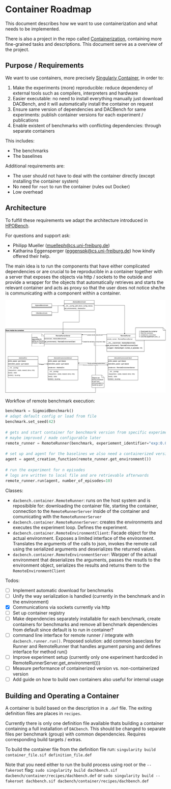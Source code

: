 # Container Roadmap

This document describes how we want to use containerization and what needs to be implemented.

There is also a project in the repo called [Containerization](https://github.com/automl/DACBench/projects/2), 
containing more fine-grained tasks and descriptions. This document serve as a overview of the project. 

## Purpose / Requirements
We want to use containers, more precisely [Singulariy Container](https://singularity.hpcng.org/), in order to:

1. Make the experiments (more) reproducible: reduce dependency of external tools such as compilers, interpreters and hardware
2. Easier executable: no need to install everything manually just download DACBench, and it will automatically install the container on request
3. Ensure same version of dependencies  and DACBench for same experiments: publish container versions for each experiment / publications 
4. Enable existent of benchmarks with conflicting dependencies: through separate containers

This includes:

* The benchmarks 
* The baselines

Additional requirements are: 
* The user should not have to deal with the container directly (except installing the container system)
* No need for `root` to run the container (rules out Docker)
* Low overhead

## Architecture
To fulfill these requirements we adapt the architecture introduced in [HPOBench](https://github.com/automl/HPOBench). 

For questions and support ask: 
* Philipp Mueller (muelleph@cs.uni-freiburg.de)
* Katharina Eggensperger (eggenspk@cs.uni-freiburg.de)
how kindly offered their help.

The main idea is to run the components that have either complicated dependencies or are crucial to be reproducible in a container together with a server that exposes the objects via http / sockets to the outside and provide a wrapper for the objects that automatically retrieves and starts the relevant container and acts as proxy so that the user does not notice she/he is communicating with a component within a container.

![architecture overview](architecture.png)

 Workflow of remote benchmark execution:
```python
benchmark = SigmoidBenchmark()
# adapt default config or load from file
benchmark.set_seed(42) 

# gets and start container for benchmark version from specific experiment / this also defines what is logged, which wrappers are used 
# maybe improved / made configurable later
remote_runner = RemoteRunner(benchmark, experiement_identifier="exp:0.01")

# set up and agent for the baselines we also need a containerized version (todo)
agent = agent_creation_function(remote_runner.get_environment())

# run the experiment for n episodes
# logs are written to local file and are retrievable afterwards
remote_runner.run(agent, number_of_episodes=10)
```

Classes:
* `dacbench.container.RemoteRunner`: runs on the host system and is reposibible for: downloading the container file, starting the container, connection to the `RemoteRunnerServer` inside of the container and comunicating with the `RemoteRunnerServer` 
* `dacbench.container.RemoteRunnerServer`: creates the environments and executes the experiment loop. Defines the experiment. 
* `dacbench.container.RemoteEnvironmentClient`: Facade object for the actual environment. Exposes a limited interface of the environment. Translates the arguments of the calls to json, invokes the remote call using the serialized arguments and deserializes the returned values. 
* `dacbench.container.RemoteEnvironmentServer`: Warpper of the actual environment that deserializes the arguments, passes the resutls to the environment object, serializes the results and returns them to the  `RemoteEnvironmentClient` 

Todos:
* [ ] Implement automatic download for benchmarks
* [ ] Unify the way serialization is handled (currently in the benchmark and in the environment)
* [x] Communications via sockets currently via http
* [ ] Set up container registry
* [ ] Make dependencies separately installable for each benchmark, create containers for benchmarks and remove all benchmark dependencies from default
  since default is to run in container? 
* [ ] command line interface for remote runner / integrate with `dacbench.runner.run()`. Proposed solution: add common
  baseclass for Runner and RemoteRunner that handles argument parsing and defines interface for method run()
* [ ] Improve experiment setup (currently only one experiment hardcoded in RemoteRunnerServer.get_environment()))
* [ ] Measure performance of containerized version vs. non-containerized version
* [ ] Add guide on how to build own containers also useful for internal usage

## Building and Operating a Container

A container is build based on the description in a `.def` file. The exiting definition files are places in `recipes`.

Currently there is only one definition file available thats building a container containing a full installation
of `DACbench`. This should be changed to separate files per benchmark (group) with common dependencies. Requires
corresponding build targets / extras.

To build the container file from the definition file run:
`singularity build container_file.sif definition_file.def`

Note that you need either to run the build process using root or the `--fakeroot` flag:
`sudo singularity build dachbench.sif dacbench/container/recipes/dachbench.def`
or
`sudo singularity build --fakeroot dachbench.sif dacbench/container/recipes/dachbench.def`

